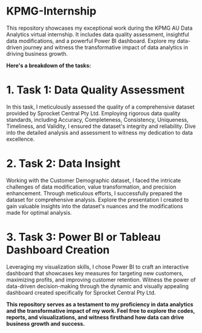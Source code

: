 # KPMG-Internship
This repository showcases my exceptional work during the KPMG AU Data Analytics virtual internship. It includes data quality assessment, insightful data modifications, and a powerful Power BI dashboard. Explore my data-driven journey and witness the transformative impact of data analytics in driving business growth.

**Here's a breakdown of the tasks:**

# 1. Task 1: Data Quality Assessment
In this task, I meticulously assessed the quality of a comprehensive dataset provided by Sprocket Central Pty Ltd. Employing rigorous data quality standards, including Accuracy, Completeness, Consistency, Uniqueness, Timeliness, and Validity, I ensured the dataset's integrity and reliability. Dive into the detailed analysis and assessment to witness my dedication to data excellence.

# 2. Task 2: Data Insight
Working with the Customer Demographic dataset, I faced the intricate challenges of data modification, value transformation, and precision enhancement. Through meticulous efforts, I successfully prepared the dataset for comprehensive analysis. Explore the presentation I created to gain valuable insights into the dataset's nuances and the modifications made for optimal analysis.

# 3. Task 3: Power BI or Tableau Dashboard Creation
Leveraging my visualization skills, I chose Power BI to craft an interactive dashboard that showcases key measures for targeting new customers, maximizing profits, and improving customer retention. Witness the power of data-driven decision-making through the dynamic and visually appealing dashboard created specifically for Sprocket Central Pty Ltd.

**This repository serves as a testament to my proficiency in data analytics and the transformative impact of my work. Feel free to explore the codes, reports, and visualizations, and witness firsthand how data can drive business growth and success.**
